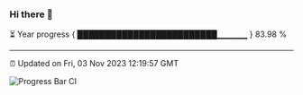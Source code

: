 ### Hi there 👋

⏳ Year progress { █████████████████████████▁▁▁▁▁ } 83.98 %

---

⏰ Updated on Fri, 03 Nov 2023 12:19:57 GMT

![Progress Bar CI](https://github.com/liununu/liununu/workflows/Progress%20Bar%20CI/badge.svg)
